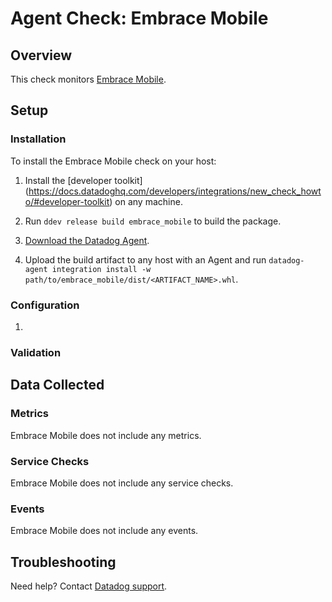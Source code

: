 # Agent Check: Embrace Mobile

## Overview

This check monitors [Embrace Mobile][1].

## Setup

### Installation

To install the Embrace Mobile check on your host:


1. Install the [developer toolkit]
(https://docs.datadoghq.com/developers/integrations/new_check_howto/#developer-toolkit)
 on any machine.

2. Run `ddev release build embrace_mobile` to build the package.

3. [Download the Datadog Agent](https://app.datadoghq.com/account/settings#agent).

4. Upload the build artifact to any host with an Agent and
 run `datadog-agent integration install -w
 path/to/embrace_mobile/dist/<ARTIFACT_NAME>.whl`.

### Configuration

1. <List of steps to setup this Integration>

### Validation

<Steps to validate integration is functioning as expected>

## Data Collected

### Metrics

Embrace Mobile does not include any metrics.

### Service Checks

Embrace Mobile does not include any service checks.

### Events

Embrace Mobile does not include any events.

## Troubleshooting

Need help? Contact [Datadog support][2].

[1]: https://embrace.io/
[2]: https://docs.datadoghq.com/help/
